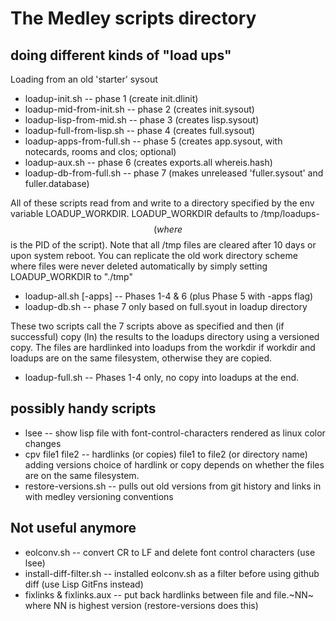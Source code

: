 # The Medley scripts directory

## doing different kinds of "load ups"

Loading from an old 'starter' sysout
* loadup-init.sh           -- phase 1 (create init.dlinit)
* loadup-mid-from-init.sh  -- phase 2 (creates init.sysout)
* loadup-lisp-from-mid.sh  -- phase 3 (creates lisp.sysout)
* loadup-full-from-lisp.sh -- phase 4 (creates full.sysout)
* loadup-apps-from-full.sh -- phase 5 (creates app.sysout, with notecards, rooms and clos; optional)
* loadup-aux.sh            -- phase 6 (creates exports.all whereis.hash)
* loadup-db-from-full.sh   -- phase 7 (makes unreleased 'fuller.sysout' and fuller.database)

All of these scripts read from and write to a directory specified by the env variable LOADUP_WORKDIR.
LOADUP_WORKDIR defaults to /tmp/loadups-$$ (where $$ is the PID of the script). Note that all /tmp files
are cleared after 10 days or upon system reboot. You can replicate the old work directory scheme 
where files were never deleted automatically by simply setting LOADUP_WORKDIR to "./tmp"

* loadup-all.sh [-apps] -- Phases 1-4 & 6 (plus Phase 5 with -apps flag)
* loadup-db.sh    -- phase 7 only based on full.syout in loadup directory

These two scripts call the 7 scripts above as specified and then (if successful) copy (ln) the results
to the loadups directory using a versioned copy.  The files are hardlinked into loadups from the workdir
if workdir and loadups are on the same filesystem, otherwise they are copied. 

* loadup-full.sh  -- Phases 1-4 only, no copy into loadups at the end.


## possibly handy scripts

* lsee <lispfile>  -- show lisp file with font-control-characters rendered as linux color changes
* cpv file1 file2  -- hardlinks (or copies) file1 to file2 (or directory name) adding versions
                      choice of hardlink or copy depends on whether the files are on the same filesystem.
* restore-versions.sh -- pulls out old versions from git history and links in with medley versioning conventions

## Not useful anymore 

* eolconv.sh  -- convert CR to LF and delete font control characters (use lsee)
* install-diff-filter.sh -- installed eolconv.sh as a filter before using github diff (use Lisp GitFns instead)
* fixlinks & fixlinks.aux  -- put back hardlinks between file and file.~NN~ where NN is highest version (restore-versions does this)

